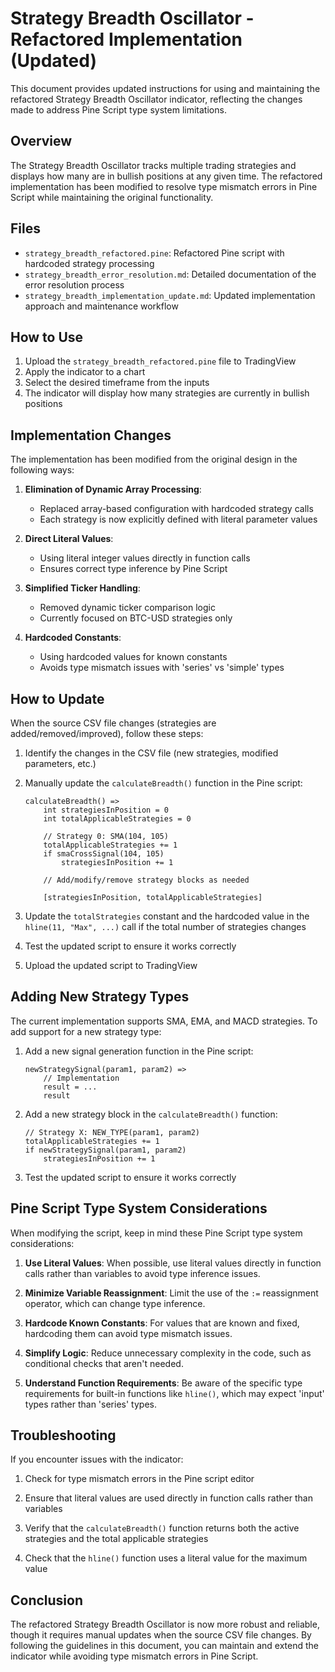 # Strategy Breadth Oscillator - Refactored Implementation (Updated)

This document provides updated instructions for using and maintaining the refactored Strategy Breadth Oscillator indicator, reflecting the changes made to address Pine Script type system limitations.

## Overview

The Strategy Breadth Oscillator tracks multiple trading strategies and displays how many are in bullish positions at any given time. The refactored implementation has been modified to resolve type mismatch errors in Pine Script while maintaining the original functionality.

## Files

- `strategy_breadth_refactored.pine`: Refactored Pine script with hardcoded strategy processing
- `strategy_breadth_error_resolution.md`: Detailed documentation of the error resolution process
- `strategy_breadth_implementation_update.md`: Updated implementation approach and maintenance workflow

## How to Use

1. Upload the `strategy_breadth_refactored.pine` file to TradingView
2. Apply the indicator to a chart
3. Select the desired timeframe from the inputs
4. The indicator will display how many strategies are currently in bullish positions

## Implementation Changes

The implementation has been modified from the original design in the following ways:

1. **Elimination of Dynamic Array Processing**:
   - Replaced array-based configuration with hardcoded strategy calls
   - Each strategy is now explicitly defined with literal parameter values

2. **Direct Literal Values**:
   - Using literal integer values directly in function calls
   - Ensures correct type inference by Pine Script

3. **Simplified Ticker Handling**:
   - Removed dynamic ticker comparison logic
   - Currently focused on BTC-USD strategies only

4. **Hardcoded Constants**:
   - Using hardcoded values for known constants
   - Avoids type mismatch issues with 'series' vs 'simple' types

## How to Update

When the source CSV file changes (strategies are added/removed/improved), follow these steps:

1. Identify the changes in the CSV file (new strategies, modified parameters, etc.)

2. Manually update the `calculateBreadth()` function in the Pine script:
   ```pine
   calculateBreadth() =>
       int strategiesInPosition = 0
       int totalApplicableStrategies = 0
       
       // Strategy 0: SMA(104, 105)
       totalApplicableStrategies += 1
       if smaCrossSignal(104, 105)
           strategiesInPosition += 1
           
       // Add/modify/remove strategy blocks as needed
       
       [strategiesInPosition, totalApplicableStrategies]
   ```

3. Update the `totalStrategies` constant and the hardcoded value in the `hline(11, "Max", ...)` call if the total number of strategies changes

4. Test the updated script to ensure it works correctly

5. Upload the updated script to TradingView

## Adding New Strategy Types

The current implementation supports SMA, EMA, and MACD strategies. To add support for a new strategy type:

1. Add a new signal generation function in the Pine script:
   ```pine
   newStrategySignal(param1, param2) =>
       // Implementation
       result = ...
       result
   ```

2. Add a new strategy block in the `calculateBreadth()` function:
   ```pine
   // Strategy X: NEW_TYPE(param1, param2)
   totalApplicableStrategies += 1
   if newStrategySignal(param1, param2)
       strategiesInPosition += 1
   ```

3. Test the updated script to ensure it works correctly

## Pine Script Type System Considerations

When modifying the script, keep in mind these Pine Script type system considerations:

1. **Use Literal Values**: When possible, use literal values directly in function calls rather than variables to avoid type inference issues.

2. **Minimize Variable Reassignment**: Limit the use of the `:=` reassignment operator, which can change type inference.

3. **Hardcode Known Constants**: For values that are known and fixed, hardcoding them can avoid type mismatch issues.

4. **Simplify Logic**: Reduce unnecessary complexity in the code, such as conditional checks that aren't needed.

5. **Understand Function Requirements**: Be aware of the specific type requirements for built-in functions like `hline()`, which may expect 'input' types rather than 'series' types.

## Troubleshooting

If you encounter issues with the indicator:

1. Check for type mismatch errors in the Pine script editor

2. Ensure that literal values are used directly in function calls rather than variables

3. Verify that the `calculateBreadth()` function returns both the active strategies and the total applicable strategies

4. Check that the `hline()` function uses a literal value for the maximum value

## Conclusion

The refactored Strategy Breadth Oscillator is now more robust and reliable, though it requires manual updates when the source CSV file changes. By following the guidelines in this document, you can maintain and extend the indicator while avoiding type mismatch errors in Pine Script.